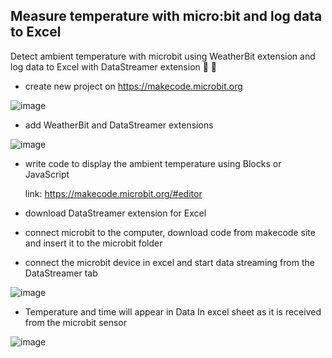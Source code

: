 ## Measure temperature with micro:bit and log data to Excel    

   Detect ambient temperature with microbit using WeatherBit extension and log data to Excel with DataStreamer extension   🥵 🥶

- create new project on https://makecode.microbit.org

![image](https://user-images.githubusercontent.com/77109037/159141291-ae7bf77c-e55c-4a22-a1e1-b40d170569a7.png)


- add WeatherBit and DataStreamer extensions

![image](https://user-images.githubusercontent.com/77109037/159141511-bc59aad6-7b9f-44ff-888a-4caa067aa7f7.png)


- write code to display the ambient temperature using Blocks or JavaScript

   link: https://makecode.microbit.org/#editor

- download DataStreamer extension for Excel

- connect microbit to the computer, download code from makecode site and insert it to the microbit folder

- connect the microbit device in excel and start data streaming from the DataStreamer tab

![image](https://user-images.githubusercontent.com/77109037/159141687-00b07ae7-0708-4395-b1b4-51a4aa5033b7.png)


- Temperature and time will appear in Data In excel sheet as it is received from the microbit sensor

![image](https://user-images.githubusercontent.com/77109037/159141764-b24d1d3e-8ca4-41b1-8d03-cf5a8c93acc4.png)






